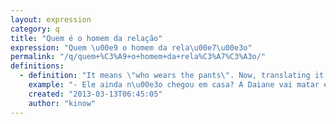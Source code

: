```yaml
---
layout: expression
category: q
title: "Quem é o homem da relação"
expression: "Quem \u00e9 o homem da rela\u00e7\u00e3o"
permalink: "/q/quem+%C3%A9+o+homem+da+rela%C3%A7%C3%A3o/"
definitions:
  - definition: "It means \"who wears the pants\". Now, translating it it sounds quite sexist, but instead of saying who wears the pants, we say who is the man in the relationship."
    example: "- Ele ainda n\u00e3o chegou em casa? A Daiane vai matar ele!\n- S\u00e9rio? Agora j\u00e1 sei quem \u00e9 o homem da rela\u00e7\u00e3o."
    created: "2013-03-13T06:45:05"
    author: "kinow"
---
```

